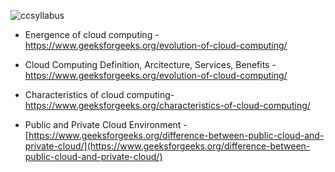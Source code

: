 ![ccsyllabus](https://user-images.githubusercontent.com/51438542/144699749-3fe81465-0065-4750-9960-f1768947c163.PNG)

- Energence of cloud computing - https://www.geeksforgeeks.org/evolution-of-cloud-computing/

- Cloud Computing Definition, Arcitecture, Services, Benefits - https://www.geeksforgeeks.org/evolution-of-cloud-computing/

- Characteristics of cloud computing- https://www.geeksforgeeks.org/characteristics-of-cloud-computing/

- Public and Private Cloud Environment -[https://www.geeksforgeeks.org/difference-between-public-cloud-and-private-cloud/](https://www.geeksforgeeks.org/difference-between-public-cloud-and-private-cloud/)
